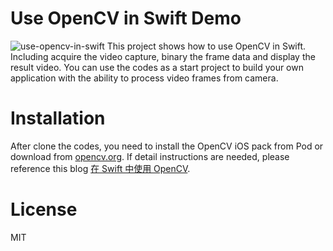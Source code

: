 # Use OpenCV in Swift Demo
![use-opencv-in-swift](http://yangguang2009.github.io/2017/10/16/programming/use-opencv-in-swift/0.gif)
This project shows how to use OpenCV in Swift. Including acquire the video capture, binary the frame data and display the result video.
You can use the codes as a start project to build your own application with the ability to process video frames from camera.

# Installation
After clone the codes, you need to install the OpenCV iOS pack from Pod or download from [opencv.org](https://opencv.org/releases.html).
If detail instructions are needed, please reference this blog [在 Swift 中使用 OpenCV](http://yangguang2009.github.io/2017/10/16/programming/use-opencv-in-swift/).

# License
MIT
